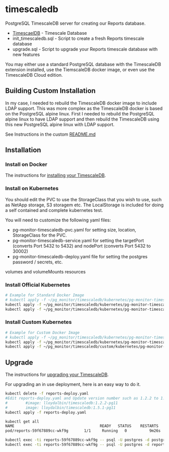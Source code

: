 # timescaledb
PostgreSQL TimescaleDB server for creating our Reports database.

* [TimescaelDB](https://www.timescale.com/products) - Timescale Database
* init_timescaledb.sql - Script to create a fresh Reports timescale database
* upgrade.sql - Script to upgrade your Reports timescale database with new features

You may either use a standard PostgreSQL database with the TimescaleDB extension installed, use the TiemscaleDB docker image, or even use the TimescaleDB Cloud edition. 

## Building Custom Installation

In my case, I needed to rebuild the TimescaleDB docker image to include LDAP support. This was more complex as the TimescaleDB docker is based on the PostgreSQL alpine linux. First I needed to rebuild the PostgreSQL alpine linux to have LDAP support and then rebuild the TimescaleDB using this new PostgreSQL alpine linux with LDAP support.

See Instructions in the custom [README.md](custom/README.md)

## Installation

### Install on Docker

The instructions for [installing your TimescaleDB](https://docs.timescale.com/latest/getting-started/installation/docker/installation-docker).

### Install on Kubernetes

You should edit the PVC to use the StorageClass that you wish to use, such as NetApp storage, S3 storagem etc. The LocalStorage is included for doing a self contained and complete kubernetes test.

You will need to customize the following yaml files:

* pg-monitor-timescaledb-pvc.yaml for setting size, location, StorageClass for the PVC.
* pg-monitor-timescaledb-service.yaml for setting the targetPort (converts Port 5432 to 5432) and nodePort (converts Port 5432 to 30002)
* pg-monitor-timescaledb-deploy.yaml file for setting the postgres password / secrets, etc.

volumes and volumeMounts
resources

### Install Official Kubernetes

```bash
# Example for Standard Docker Image
# kubectl apply -f ~/pg_monitor/timescaledb/kubernetes/pg-monitor-timescaledb-pvc.yaml
kubectl apply -f ~/pg_monitor/timescaledb/kubernetes/pg-monitor-timescaledb-service.yaml
kubectl apply -f ~/pg_monitor/timescaledb/kubernetes/pg-monitor-timescaledb-deploy.yaml
```

### Install Custom Kubernetes

```bash
# Example for Custom Docker Image
# kubectl apply -f ~/pg_monitor/timescaledb/kubernetes/pg-monitor-timescaledb-pvc.yaml
kubectl apply -f ~/pg_monitor/timescaledb/kubernetes/pg-monitor-timescaledb-service.yaml
kubectl apply -f ~/pg_monitor/timescaledb/custom/kubernetes/pg-monitor-timescaledb-deploy.yaml
```

## Upgrade

The instructions for [upgrading your TimescaleDB](https://docs.timescale.com/latest/using-timescaledb/update-db).

For upgrading an in use deployment, here is an easy way to do it.

```bash
kubectl delete -f reports-deploy.yaml
#Edit reports-deploy.yaml and Update version number such as 1.2.2 to 1.5.1
#        #image: lloydalbin/timescaledb:1.2.2-pg11
#        image: lloydalbin/timescaledb:1.5.1-pg11
kubectl apply -f reports-deploy.yaml

kubectl get all
NAME                                      READY   STATUS    RESTARTS   AGE
pod/reports-59f67889cc-wkf9g       1/1     Running   0          9m26s

kubectl exec -ti reports-59f67889cc-wkf9g -- psql -U postgres -d postgres -c 'ALTER EXTENSION timescaledb UPDATE;'
kubectl exec -ti reports-59f67889cc-wkf9g -- psql -U postgres -d reports -c 'ALTER EXTENSION timescaledb UPDATE;'
```
